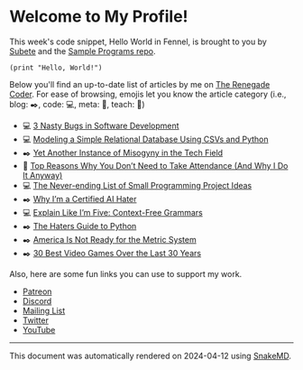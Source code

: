 # Welcome to My Profile!

This week's code snippet, Hello World in Fennel, is brought to you by [Subete](https://subete.jeremygrifski.com/en/latest/) and the [Sample Programs repo](https://sampleprograms.io/).

```Fennel
(print "Hello, World!")
```

Below you'll find an up-to-date list of articles by me on [The Renegade Coder](https://therenegadecoder.com). For ease of browsing, emojis let you know the article category (i.e., blog: :black_nib:, code: :computer:, meta: :thought_balloon:, teach: :apple:)

- :computer: [3 Nasty Bugs in Software Development](https://therenegadecoder.com/code/nasty-bugs-in-software-development/)
- :computer: [Modeling a Simple Relational Database Using CSVs and Python](https://therenegadecoder.com/code/modeling-a-simple-relational-database-using-csvs-and-python/)
- :black_nib: [Yet Another Instance of Misogyny in the Tech Field](https://therenegadecoder.com/blog/yet-another-instance-of-misogyny-in-the-tech-field/)
- :apple: [Top Reasons Why You Don’t Need to Take Attendance (And Why I Do It Anyway)](https://therenegadecoder.com/teach/top-reasons-why-you-dont-need-to-take-attendance-and-why-i-do-it-anyway/)
- :computer: [The Never-ending List of Small Programming Project Ideas](https://therenegadecoder.com/code/the-never-ending-list-of-small-programming-project-ideas/)
- :black_nib: [Why I’m a Certified AI Hater](https://therenegadecoder.com/blog/why-im-a-certified-ai-hater/)
- :computer: [Explain Like I’m Five: Context-Free Grammars](https://therenegadecoder.com/code/explain-like-im-five-context-free-grammars/)
- :black_nib: [The Haters Guide to Python](https://therenegadecoder.com/blog/the-haters-guide-to-python/)
- :black_nib: [America Is Not Ready for the Metric System](https://therenegadecoder.com/blog/america-is-not-ready-for-the-metric-system/)
- :black_nib: [30 Best Video Games Over the Last 30 Years](https://therenegadecoder.com/blog/30-best-video-games-over-the-last-30-years/)

Also, here are some fun links you can use to support my work.

- [Patreon](https://www.patreon.com/TheRenegadeCoder)
- [Discord](https://discord.gg/Jhmtj7Z)
- [Mailing List](https://therenegadecoder.com/about/newsletter)
- [Twitter](https://twitter.com/RenegadeCoder94)
- [YouTube](https://www.youtube.com/channel/UCpyoVwOqYRlSAEUPEn7P9hw)

***

This document was automatically rendered on 2024-04-12 using [SnakeMD](https://www.snakemd.io).